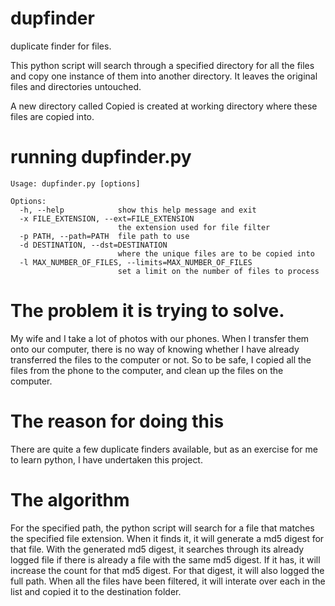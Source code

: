 dupfinder
=========

duplicate finder for files.

This python script will search through a specified directory for all the files and 
copy one instance of them into another directory. It leaves the original files and
directories untouched.

A new directory called Copied is created at working directory where these files
are copied into.

running dupfinder.py
====================
```
Usage: dupfinder.py [options]

Options:
  -h, --help            show this help message and exit
  -x FILE_EXTENSION, --ext=FILE_EXTENSION
                        the extension used for file filter
  -p PATH, --path=PATH  file path to use
  -d DESTINATION, --dst=DESTINATION
                        where the unique files are to be copied into
  -l MAX_NUMBER_OF_FILES, --limits=MAX_NUMBER_OF_FILES
                        set a limit on the number of files to process
```

The problem it is trying to solve.
==================================

My wife and I take a lot of photos with our phones. When I transfer them onto our 
computer, there is no way of knowing whether I have already transferred the files 
to the computer or not. So to be safe, I copied all the files from the phone to
the computer, and clean up the files on the computer.

The reason for doing this
=========================

There are quite a few duplicate finders available, but as an exercise for me to learn
python, I have undertaken this project.

The algorithm
=============
For the specified path, the python script will search for a file that matches the
specified file extension. When it finds it, it will generate a md5 digest for that
file. With the generated md5 digest, it searches through its already logged file if
there is already a file with the same md5 digest. If it has, it will increase the
count for that md5 digest. For that digest, it will also logged the full path. When
all the files have been filtered, it will interate over each in the list and copied
it to the destination folder.

